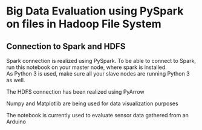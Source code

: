 # Big Data Evaluation using PySpark on files in Hadoop File System
## Connection to Spark and HDFS
Spark connection is realized using PySpark. To be able to connect to Spark, run this notebook on your master node, where spark is installed. 
<br>
As Python 3 is used, make sure all your slave nodes are running Python 3 as well.<br>

The HDFS connection has been realized using PyArrow

Numpy and Matplotlib are being used for data visualization purposes

The notebook is currently used to evaluate sensor data gathered from an Arduino

